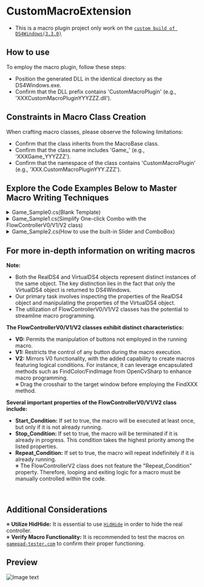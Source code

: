 # CustomMacroExtension
* This is a macro plugin project only work on the [`custom build of DS4Windows(3.3.0)`](https://github.com/TRARS/DS4Windows)  

## How to use
To employ the macro plugin, follow these steps:
* Position the generated DLL in the identical directory as the DS4Windows.exe.
* Confirm that the DLL prefix contains 'CustomMacroPlugin' (e.g.,  'XXXCustomMacroPluginYYYZZZ.dll').

## Constraints in Macro Class Creation
When crafting macro classes, please observe the following limitations:
* Confirm that the class inherits from the MacroBase class.
* Confirm that the class name includes 'Game_' (e.g.,  'XXXGame_YYYZZZ').
* Confirm that the namespace of the class contains 'CustomMacroPlugin' (e.g., 'XXX.CustomMacroPluginYYY.ZZZ').   

## Explore the Code Examples Below to Master Macro Writing Techniques
<details><summary>Game_Sample0.cs(Blank Template)</summary>

```csharp
using CustomMacroBase;
using CustomMacroBase.Helper.Attributes;

//This sample introduces three Toggle buttons to the UI.
//It focuses on demonstrating the addition of Toggle buttons and does not implement macros.
namespace CustomMacroPlugin1.MacroSample
{
    [SortIndex(200)]
    partial class Game_Sample0 : MacroBase
    {
        public override void Init()
        {
            MainGate.Text = "Main_ToggleButton";

            MainGate.Add(CreateGateBase("Sub_ToggleButton_0"));
            MainGate.Add(CreateGateBase("Sub_ToggleButton_1"));
            MainGate.Add(CreateGateBase("Sub_ToggleButton_2"));
        }

        public override void UpdateState()
        {
            if (MainGate.Enable is false) { return; }

            if (MainGate[0].Enable) { }
            if (MainGate[1].Enable) { }
            if (MainGate[2].Enable) { }
        }
    }
}
```
</details>


<details><summary>Game_Sample1.cs(Simplify One-click Combo with the FlowControllerV0/V1/V2 class)</summary>

```csharp
using CustomMacroBase;
using CustomMacroBase.Helper.Attributes;
using CustomMacroBase.Helper.Tools.FlowManager;
using CustomMacroBase.Helper.Tools.TimeManager;
using System;
using System.Collections.Generic;

//This sample introduces three Toggle buttons to the UI, with each button corresponding to a distinct macro.
//This simplifies the process of macro creation, making it more user-friendly.
namespace CustomMacroPlugin1.MacroSample
{
    [SortIndex(201)]
    partial class Game_Sample1 : MacroBase
    {
        readonly StopwatchTask StopwatchTask = new();

        public override void Init()
        {
            MainGate.Text = "Slain Albinauric mobs. All macros are activated by pressing □ and termination upon pressing ○";

            MainGate.Add(CreateGateBase("Sacred Relic Sword V0", groupName: "jmB!$h@T"));
            MainGate.Add(CreateGateBase("Sacred Relic Sword V1", groupName: "jmB!$h@T"));
            MainGate.Add(CreateGateBase("Sacred Relic Sword V2", groupName: "jmB!$h@T"));
        }

        public override void UpdateState()
        {
            if (MainGate.Enable is false) { return; }

            if (MainGate[0].Enable) { Macro0(); }
            if (MainGate[1].Enable) { Macro1(); }
            if (MainGate[2].Enable) { Macro2(); }
        }
    }

    //Sacred Relic Sword V0 —— During macro execution, we can still operate buttons that are not utilized within the macro.
    partial class Game_Sample1
    {
        FlowControllerV0 Macro0_Flow = new("Sacred Relic Sword V0", () => { VirtualDS4.Square = false; }) //Before each action in the macro is executed, □ will be released.
        {
            new(()=>{ VirtualDS4.Circle = true; VirtualDS4.LX = 72; VirtualDS4.LY = 0; },2200),
            new(()=>{ VirtualDS4.Circle = true; VirtualDS4.LX = 16; VirtualDS4.LY = 0; },1400),
            new(()=>{ VirtualDS4.Circle = true; VirtualDS4.LX = 72; VirtualDS4.LY = 0; },100),

            new(()=>{ VirtualDS4.L2 = 255; },5500),
            new(()=>{ VirtualDS4.OutputTouchButton = true;},400),
            new(()=>{ VirtualDS4.Triangle = true;},200),
            new(()=>{ VirtualDS4.Cross = true;},100),
            new(()=>{ VirtualDS4.Cross = false;},100),
            new(()=>{ VirtualDS4.Cross = true;},100),

            new(4600),//Loading time
        };

        private void Macro0()
        {
            Macro0_Flow.Start_Condition = RealDS4.Square;//Activated by pressing □
            Macro0_Flow.Stop_Condition = RealDS4.Circle;//Termination upon pressing ○
            Macro0_Flow.Repeat_Condition = true;//Automatic Loop
            Macro0_Flow.ExecuteMacro();
        }
    }

    //Sacred Relic Sword V1 —— During macro execution, we are unable to operate any buttons.
    partial class Game_Sample1
    {
        FlowControllerV1 Macro1_Flow = new("Sacred Relic Sword V1")
        {
            new(btnKey.Circle,true),
            new(btnKey.LX,72), new(btnKey.LY,0), new(2200),
            new(btnKey.LX,16), new(btnKey.LY,0), new(1400),
            new(btnKey.LX,72), new(btnKey.LY,0), new(100),
            new(btnKey.Circle, false), new(btnKey.LX, 128), new(btnKey.LY, 128),//※ Unlike V0, we need to manually reset the state of the buttons used previously.

            new(btnKey.L2,255,5500),
            new(btnKey.L2,0),//※ Unlike V0, we need to manually reset the state of the buttons used previously

            new(btnKey.OutputTouchButton,true,400),
            new(btnKey.OutputTouchButton,false),//※ Unlike V0, we need to manually reset the state of the buttons used previously

            new(btnKey.Triangle,true,200),
            new(btnKey.Triangle,false),//※ Unlike V0, we need to manually reset the state of the buttons used previously

            new(btnKey.Cross,true,100),
            new(btnKey.Cross,false,100),
            new(btnKey.Cross,true,100),
            new(btnKey.Cross,false),//※ Unlike V0, we need to manually reset the state of the buttons used previously

            new(4600),//Loading time
        };

        private void Macro1()
        {
            Macro1_Flow.Start_Condition = RealDS4.Square;//Activated by pressing □
            Macro1_Flow.Stop_Condition = RealDS4.Circle;//Termination upon pressing ○
            Macro1_Flow.Repeat_Condition = true;//Automatic Loop
            Macro1_Flow.ExecuteMacro(VirtualDS4);//※ Unlike V0, we need to pass VirtualDS4 as a parameter here.
        }
    }

    //Sacred Relic Sword V2 —— During macro execution, we can still operate buttons that are not utilized within the macro.
    partial class Game_Sample1
    {
        FlowControllerV2? Macro2_Flow;

        private void Macro2()
        {
            Macro2_Flow ??= new("Sacred Relic Sword V2", () => { VirtualDS4.Square = false; }) //Before each action in the macro is executed, □ will be released.
            {
                (x, y, z) => { Macro2_Detail(ref x[0], ref y[0], ref z); }
            };
            Macro2_Flow.Start_Condition = RealDS4.Square;//Activated by pressing □
            Macro2_Flow.Stop_Condition = RealDS4.Circle;//Termination upon pressing ○
            Macro2_Flow.ExecuteMacro();
        }

        private void Macro2_Detail(ref Action _action, ref bool _cancel, ref Func<int, bool> _wait)
        {
            var wait = _wait;

            int pRunes = 0;//Used to keep track of the current number of runes
            Dictionary<Action, int> ActionList = new()
            {
                {() => { VirtualDS4.Circle = true; VirtualDS4.LX = 72; VirtualDS4.LY = 0; },2200},
                {() => { VirtualDS4.Circle = true; VirtualDS4.LX = 16; VirtualDS4.LY = 0; },1400},
                {() => { VirtualDS4.Circle = true; VirtualDS4.LX = 72; VirtualDS4.LY = 0; },100},

                {() => { VirtualDS4.L2 = 255; },5500},
                {() => { VirtualDS4.OutputTouchButton = true; },400},
                {() => { VirtualDS4.Triangle = true; },200},
                {() => { VirtualDS4.Cross = true; },100},
                {() => { VirtualDS4.Cross = false; },100},
                {() => { VirtualDS4.Cross = true; },100},

                {() => { },4600 } //Loading time
            };

            while (_cancel is false)
            {
                //Performing numerical recognition in another thread.
                StopwatchTask["2scGb%&p"].Run((sw) =>
                {
                    var cancel_a_lengthy_delay = wait(2800);//Waiting for the numbers to stop jumping.
                    if (cancel_a_lengthy_delay) { return; }

                    sw.Restart();
                    {
                        if (int.TryParse(FindNumber(new(1730, 1020, 130, 24)), out int cRunes))//Get the number of runes.
                        {
                            Print($"Runes: {cRunes} (+{cRunes - pRunes}) -> ({sw.ElapsedMilliseconds}ms)");
                            pRunes = cRunes;
                        }
                        else { Print($"Runes: Error"); }
                    }
                    sw.Stop();
                });

                //Execute pre-defined actions in sequence.
                foreach (var item in ActionList)
                {
                    if (_cancel) { return; }

                    _action = item.Key; wait(item.Value);
                }
            }
        }
    }
}
```
</details>


<details><summary>Game_Sample2.cs(How to use the built-in Slider and ComboBox)</summary>

```csharp
using CustomMacroBase;
using CustomMacroBase.Helper;
using CustomMacroBase.Helper.Attributes;
using CustomMacroBase.Helper.Tools.FlowManager;
using System;
using System.Collections.ObjectModel;

//This sample illustrates how to use the built-in Slider and ComboBox.
namespace CustomMacroPlugin1.MacroSample
{
    partial class Game_Sample2
    {
        enum ComboBoxEnum
        {
            delay128, delay256, delay512, delay1024,
        }

        class InnerModel
        {
            public double SliderValue = 0;
            public ComboBoxEnum ComboBoxSelectedItem = ComboBoxEnum.delay128;
            public ObservableCollection<string> ComboBoxItemsSource = ConvertEnumToObservableCollection<ComboBoxEnum>();

            private static ObservableCollection<string> ConvertEnumToObservableCollection<T>() where T : Enum
            {
                return new ObservableCollection<string>(Enum.GetNames(typeof(T)));
            }
        }

        class InnerViewModel : NotificationObject
        {
            InnerModel model = new();

            public double SliderValue
            {
                get => model.SliderValue;
                set
                {
                    if (model.SliderValue != value)
                    {
                        model.SliderValue = Math.Floor(value);
                        NotifyPropertyChanged();
                    }
                }
            }
            public ComboBoxEnum ComboBoxSelectedItem
            {
                get => model.ComboBoxSelectedItem;
                set
                {
                    if (model.ComboBoxSelectedItem != value)
                    {
                        model.ComboBoxSelectedItem = value;
                        NotifyPropertyChanged();
                    }
                }
            }
            public ObservableCollection<string> ComboBoxItemsSource
            {
                get => model.ComboBoxItemsSource;
                set
                {
                    if (model.ComboBoxItemsSource != value)
                    {
                        model.ComboBoxItemsSource = value;
                        NotifyPropertyChanged();
                    }
                }
            }
        }

        static InnerViewModel viewmodel = new();
    }

    [SortIndex(202)]
    partial class Game_Sample2 : MacroBase
    {
        public override void Init()
        {
            MainGate.Text = "Slider and ComboBox";

            MainGate.Add(CreateGateBase("hold press □ to observe the delay during rapid firing")); //[0]
            MainGate[0].AddEx(() => CreateSlider(5, 1000, viewmodel, nameof(viewmodel.SliderValue), 1, sliderTextPrefix: $"delay:", defalutValue: 50, sliderTextSuffix: $"ms"));

            MainGate.Add(CreateGateBase("hold press ○ to observe the delay during rapid firing")); //[1]
            MainGate[1].AddEx(() => CreateComboBox(viewmodel, nameof(viewmodel.ComboBoxItemsSource), nameof(viewmodel.ComboBoxSelectedItem), commentText: "ms", defalutIndex: 0));
        }

        public override void UpdateState()
        {
            if (MainGate.Enable is false) { return; }

            if (MainGate[0].Enable) { Macro0(); }
            if (MainGate[1].Enable) { Macro1(); }
        }
    }

    partial class Game_Sample2
    {
        FlowControllerV0 Macro0_Flow = new("Macro0", () => { VirtualDS4.Square = false; })
        {
            new(()=>{ VirtualDS4.Square = true;}, 50),
            new(()=>{ VirtualDS4.Square = false;},()=>(int)viewmodel.SliderValue),
        };

        private void Macro0()
        {
            Macro0_Flow.Start_Condition = RealDS4.Square; //Activated by pressing □
            Macro0_Flow.Stop_Condition = RealDS4.Square is false; //Termination upon releasing □
            Macro0_Flow.Repeat_Condition = true;
            Macro0_Flow.ExecuteMacro();
        }
    }

    partial class Game_Sample2
    {
        FlowControllerV0? Macro1_Flow;

        Func<int> durationfunc = () =>
        {
            switch (viewmodel.ComboBoxSelectedItem)
            {
                case ComboBoxEnum.delay128: return 128;
                case ComboBoxEnum.delay256: return 256;
                case ComboBoxEnum.delay512: return 512;
                case ComboBoxEnum.delay1024: return 1024;
                default: return 1024;
            }
        };

        private void Macro1()
        {
            Macro1_Flow ??= new("Macro1", () => { VirtualDS4.Circle = false; })
            {
                new(() => { VirtualDS4.Circle = true; }, 50),
                new(() => { VirtualDS4.Circle = false; }, durationfunc),
            };

            Macro1_Flow.Start_Condition = RealDS4.Circle;  //Activated by pressing ○
            Macro1_Flow.Stop_Condition = RealDS4.Circle is false;  //Termination upon releasing ○
            Macro1_Flow.Repeat_Condition = true;
            Macro1_Flow.ExecuteMacro();
        }
    }
}
```
</details>

## For more in-depth information on writing macros
<strong>Note:</strong><br>
* Both the RealDS4 and VirtualDS4 objects represent distinct instances of the same object. The key distinction lies in the fact that only the VirtualDS4 object is returned to DS4Windows.<br>
* Our primary task involves inspecting the properties of the RealDS4 object and manipulating the properties of the VirtualDS4 object.<br>
* The utilization of FlowControllerV0/V1/V2 classes has the potential to streamline macro programming.<br>

<strong>The FlowControllerV0/V1/V2 classes exhibit distinct characteristics:</strong><br>
* <strong>V0:</strong> Permits the manipulation of buttons not employed in the running macro.<br>
* <strong>V1:</strong> Restricts the control of any button during the macro execution.<br>
* <strong>V2:</strong> Mirrors V0 functionality, with the added capability to create macros featuring logical conditions. For instance, it can leverage encapsulated methods such as FindColor/FindImage from OpenCvSharp to enhance macro programming.<br>
※ Drag the crosshair to the target window before employing the FindXXX method.

<strong>Several important properties of the FlowControllerV0/V1/V2 class include:</strong><br>
* <strong>Start_Condition:</strong> If set to true, the macro will be executed at least once, but only if it is not already running.<br>
* <strong>Stop_Condition:</strong> If set to true, the macro will be terminated if it is already in progress. This condition takes the highest priority among the listed properties.<br>
* <strong>Repeat_Condition:</strong> If set to true, the macro will repeat indefinitely if it is already running.<br>
※ The FlowControllerV2 class does not feature the "Repeat_Condition" property. Therefore, looping and exiting logic for a macro must be manually controlled within the code.
<br>

## Additional Considerations
※ <strong>Utilize HidHide:</strong> It is essential to use [`HidHide`](https://github.com/ViGEm/HidHide/releases) in order to hide the real controller.<br>
※ <strong>Verify Macro Functionality:</strong> It is recommended to test the macros on [`gamepad-tester.com`](https://gamepad-tester.com/) to confirm their proper functioning.<br>


## Preview
![Image text](https://i.imgur.com/Hw3LKqU.png)